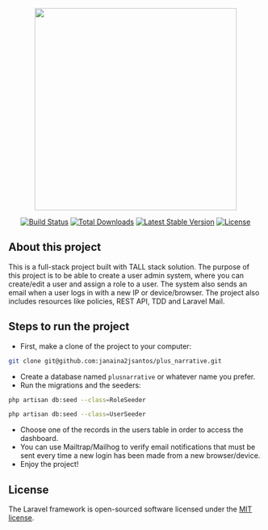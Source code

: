<p align="center"><a href="https://laravel.com" target="_blank"><img src="https://raw.githubusercontent.com/laravel/art/master/logo-lockup/5%20SVG/2%20CMYK/1%20Full%20Color/laravel-logolockup-cmyk-red.svg" width="400"></a></p>

<p align="center">
<a href="https://travis-ci.org/laravel/framework"><img src="https://travis-ci.org/laravel/framework.svg" alt="Build Status"></a>
<a href="https://packagist.org/packages/laravel/framework"><img src="https://img.shields.io/packagist/dt/laravel/framework" alt="Total Downloads"></a>
<a href="https://packagist.org/packages/laravel/framework"><img src="https://img.shields.io/packagist/v/laravel/framework" alt="Latest Stable Version"></a>
<a href="https://packagist.org/packages/laravel/framework"><img src="https://img.shields.io/packagist/l/laravel/framework" alt="License"></a>
</p>

## About this project

This is a full-stack project built with TALL stack solution. The purpose of this project is to be able to create a user admin system, where you can create/edit a user and assign a role to a user. The system also sends an email when a user logs in with a new IP or device/browser. The project also includes resources like policies, REST API, TDD and Laravel Mail.

## Steps to run the project

- First, make a clone of the project to your computer:
```bash
git clone git@github.com:janaina2jsantos/plus_narrative.git
```
- Create a database named `plusnarrative` or whatever name you prefer.
- Run the migrations and the seeders:
```bash
php artisan db:seed --class=RoleSeeder

```
```bash
php artisan db:seed --class=UserSeeder

```
- Choose one of the records in the users table in order to access the dashboard.
- You can use Mailtrap/Mailhog to verify email notifications that must be sent every time a new login has been made from a new browser/device.
- Enjoy the project!

## License

The Laravel framework is open-sourced software licensed under the [MIT license](https://opensource.org/licenses/MIT).
